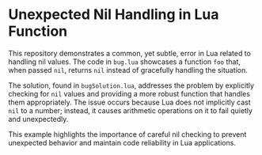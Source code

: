 # Unexpected Nil Handling in Lua Function

This repository demonstrates a common, yet subtle, error in Lua related to handling nil values. The code in `bug.lua` showcases a function `foo` that, when passed `nil`, returns `nil` instead of gracefully handling the situation. 

The solution, found in `bugSolution.lua`, addresses the problem by explicitly checking for `nil` values and providing a more robust function that handles them appropriately.  The issue occurs because Lua does not implicitly cast `nil` to a number; instead, it causes arithmetic operations on it to fail quietly and unexpectedly.

This example highlights the importance of careful nil checking to prevent unexpected behavior and maintain code reliability in Lua applications.